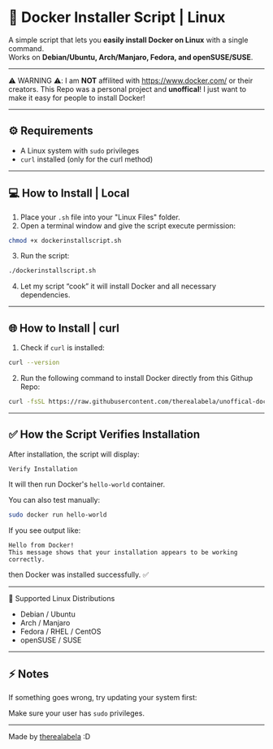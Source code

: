 # 🐳  Docker Installer Script | Linux

A simple script that lets you **easily install Docker on Linux** with a single command.  
Works on **Debian/Ubuntu, Arch/Manjaro, Fedora, and openSUSE/SUSE**.

---

⚠️ WARNING ⚠️: I am **NOT** affilited with https://www.docker.com/ or their creators. This Repo was a personal project and **unoffical**!
I just want to make it easy for people to install Docker!

---

## ⚙️ Requirements

- A Linux system with `sudo` privileges  
- `curl` installed (only for the curl method)

---

## 💻 How to Install | Local

1. Place your `.sh` file into your "Linux Files" folder.  
2. Open a terminal window and give the script execute permission:

```bash
chmod +x dockerinstallscript.sh
```

3. Run the script:

```bash
./dockerinstallscript.sh
```

4. Let my script “cook” it will install Docker and all necessary dependencies.

---

## 🌐 How to Install | curl

1. Check if `curl` is installed:

```bash
curl --version
```

2. Run the following command to install Docker directly from this Githup Repo:

```bash
curl -fsSL https://raw.githubusercontent.com/therealabela/unoffical-dockerinstall-script/main/dockerinstallscript.sh | sudo bash
```

---

## ✅ How the Script Verifies Installation

After installation, the script will display:

```
Verify Installation
```

It will then run Docker's `hello-world` container.  

You can also test manually:

```bash
sudo docker run hello-world
```

If you see output like:

```
Hello from Docker!
This message shows that your installation appears to be working correctly.
```
then Docker was installed successfully. ✅

---

🐧 Supported Linux Distributions

- Debian / Ubuntu  
- Arch / Manjaro  
- Fedora / RHEL / CentOS  
- openSUSE / SUSE

---

## ⚡ Notes

If something goes wrong, try updating your system first:

Make sure your user has `sudo` privileges.

---

Made by [therealabela](https://github.com/therealabela) :D

